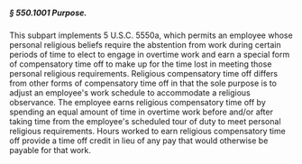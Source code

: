 ##### § 550.1001 Purpose. #####

This subpart implements 5 U.S.C. 5550a, which permits an employee whose personal religious beliefs require the abstention from work during certain periods of time to elect to engage in overtime work and earn a special form of compensatory time off to make up for the time lost in meeting those personal religious requirements. Religious compensatory time off differs from other forms of compensatory time off in that the sole purpose is to adjust an employee's work schedule to accommodate a religious observance. The employee earns religious compensatory time off by spending an equal amount of time in overtime work before and/or after taking time from the employee's scheduled tour of duty to meet personal religious requirements. Hours worked to earn religious compensatory time off provide a time off credit in lieu of any pay that would otherwise be payable for that work.